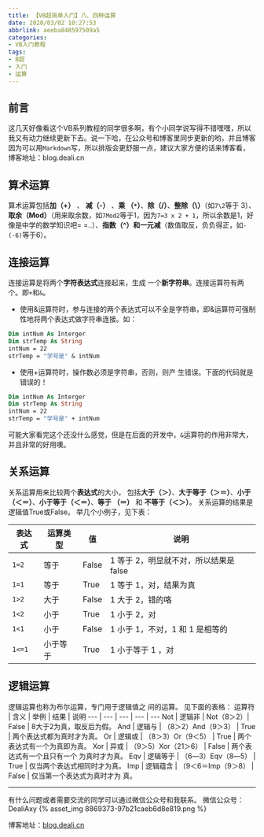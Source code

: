 ```yaml
---
title: 【VB超简单入门】八、四种运算
date: 2020/03/02 10:27:53
abbrlink: aeeba848597509a5
categories:
- VB入门教程
tags:
- B超
- 入门
- 运算
---
```

## 前言
这几天好像看这个VB系列教程的同学很多啊，有个小同学说写得不错嘿嘿，所以我又有动力继续更新下去。说一下哈，在公众号和博客里同步更新的哟，并且博客因为可以用`Markdown`写，所以排版会更舒服一点，建议大家方便的话来博客看，博客地址：blog.deali.cn

## 算术运算
算术运算包括**加（+）** 、 **减（-）** 、**乘 （`*`）**、**除（/）**、**整除（\）**（如`7\2`等于 3）、**取余（Mod）**（用来取余数，如`7Mod2`等于1，因为`7=3 x 2 + 1`，所以余数是1，好像是中学的数学知识吧= =..）、**指数（^）**和**一元减**（数值取反，负负得正，如`- (-6)`等于6）。

## 连接运算
连接运算是将两个**字符表达式**连接起来，生成 一个**新字符串**。连接运算符有两个。即`+`和`&`。 
- 使用&运算符时，参与连接的两个表达式可以不全是字符串，即&运算符可强制性地将两个表达式做字符串连接。如： 
```vb
Dim intNum As Interger
Dim strTemp As String
intNum = 22
strTemp = "学号是" & intNum 
```
- 使用+运算符时，操作数必须是字符串，否则，则产 生错误。下面的代码就是错误的！
```vb
Dim intNum As Interger
Dim strTemp As String
intNum = 22 
strTemp = "学号是" + intNum
```
可能大家看完这个还没什么感觉，但是在后面的开发中，`&`运算符的作用非常大，并且非常的好用噢。

## 关系运算
关系运算用来比较两个**表达式**的大小， 包括**大于（＞）**、**大于等于（＞＝）**、**小于（＜＝）**、**小于等于（＜＝）**、**等于 （＝）**  和 **不等于（＜＞）**。 
关系运算的结果是逻辑值True或False。
举几个小例子，见下表：

表达式 | 运算类型 | 值 | 说明
--- | --- | --- | --- 
`1=2` | 等于 | False | 1 等于 2，明显就不对，所以结果是false
`1=1` | 等于 | True | 1 等于 1，对，结果为真
`1>2` | 大于 | False | 1 大于 2，错的咯
`1<2` | 小于 | True | 1 小于 2，对
`1<1` | 小于 | False | 1 小于 1，不对，1 和 1 是相等的
`1<=1` | 小于等于 | True  | 1 小于等于 1 ，对

## 逻辑运算
逻辑运算也称为布尔运算，专门用于逻辑值之 间的运算。
见下面的表格：
运算符 | 含义 | 举例 | 结果 | 说明
--- | --- | --- | --- | --- 
Not | 逻辑非 | Not（8＞2）| False | 8大于2为真，取反后为假。
And |  逻辑与  | （8＞2）And（9＞3） |  True |  两个表达式都为真时才为真。
Or  | 逻辑或 |  （8＞3）Or（9＜5） |  True |  两个表达式有一个为真即为真。
Xor |  异或  | （9＞5）Xor（21＞6） |  False |  两个表达式有一个且只有一个 为真时才为真。 
Eqv |  逻辑等于 |  （6―3）Eqv（8―5） |  True |  仅当两个表达式相同时才为真。
Imp |  逻辑蕴含 |  （9＜6＝Imp（9＞8） |  False  | 仅当第一个表达式为真时才为 真。

-----------------
有什么问题或者需要交流的同学可以通过微信公众号和我联系。
微信公众号：DealiAxy
{% asset_img 8869373-97b21caeb6d8e819.png %}

博客地址：[blog.deali.cn](http://blog.deali.cn)
